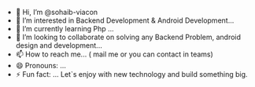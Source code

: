- 👋 Hi, I’m @sohaib-viacon
- 👀 I’m interested in Backend Development & Android Development...
- 🌱 I’m currently learning Php ...
- 💞️ I’m looking to collaborate on solving any Backend Problem, android design and development...
- 📫 How to reach me... ( mail me or you can contact in teams)
- 😄 Pronouns: ...
- ⚡ Fun fact: ... Let`s enjoy with new technology and build something big.



<!---
sohaib-viacon/sohaib-viacon is a ✨ special ✨ repository because its `README.md` (this file) appears on your GitHub profile.
You can click the Preview link to take a look at your changes.
--->
